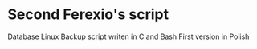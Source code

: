 # Second Ferexio's script
Database Linux Backup script writen in C and Bash
First version in Polish
